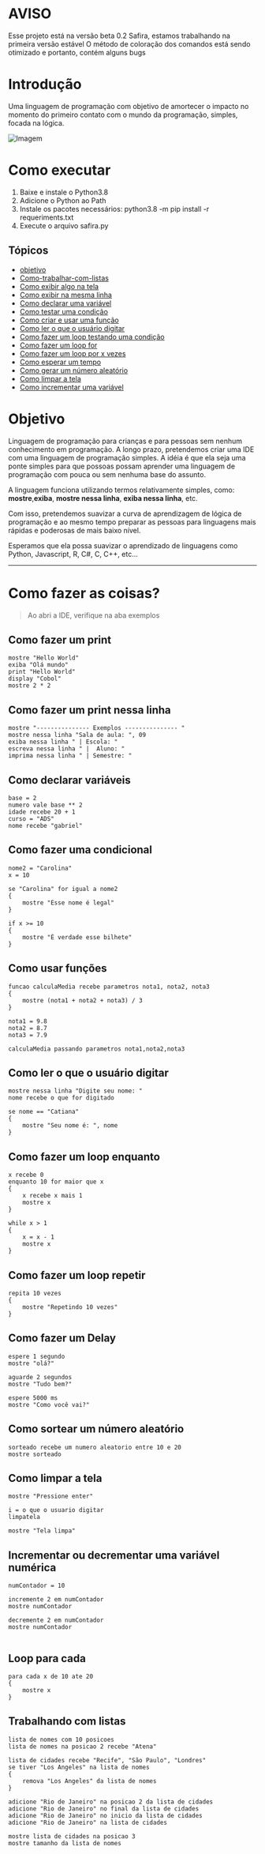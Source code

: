 # AVISO
Esse projeto está na versão beta 0.2 Safira, estamos trabalhando na primeira versão estável
O método de coloração dos comandos está sendo otimizado e portanto, contém alguns bugs

# Introdução
Uma linguagem de programação com objetivo de amortecer o impacto no momento do primeiro contato com o mundo da programação, simples, focada na lógica.

![Imagem](imagens/safira.png)

# Como executar  
1. Baixe e instale o Python3.8
2. Adicione o Python ao Path
3. Instale os pacotes necessários: python3.8 -m pip install -r requeriments.txt
4. Execute o arquivo safira.py

## Tópicos
- [objetivo](#Objetivo)
- [Como-trabalhar-com-listas](#Trabalhando-com-listas)
- [Como exibir algo na tela](#Como-fazer-um-print)
- [Como exibir na mesma linha](#Como-fazer-um-print-nessa-linha)
- [Como declarar uma variável](#Como-declarar-variáveis)
- [Como testar uma condição](#Como-fazer-uma-condicional)
- [Como criar e usar uma função](#Como-usar-funções)
- [Como ler o que o usuário digitar](#Como-ler-o-que-o-usuário-digitar)
- [Como fazer um loop testando uma condição](#Como-fazer-um-loop-enquanto)
- [Como fazer um loop for](#Loop-para-cada)
- [Como fazer um loop por x vezes](#Como-fazer-um-loop-repetir)
- [Como esperar um tempo](#Como-fazer-um-Delay)
- [Como gerar um número aleatório](#Como-sortear-um-número-aleatório)
- [Como limpar a tela](#Como-limpar-a-tela)
- [Como incrementar uma variável](#Incrementar-ou-decrementar-uma-variável-numérica)

# Objetivo  
Linguagem de programação para crianças e para pessoas sem nenhum conhecimento em programação. A longo prazo, pretendemos criar uma IDE com uma linguagem de programação simples. A idéia é que ela seja uma ponte simples para que possoas possam aprender uma linguagem de programação com pouca ou sem nenhuma base do assunto.

A linguagem funciona utilizando termos relativamente simples, como: **mostre**,**exiba**, **mostre nessa linha**, **exiba nessa linha**, etc.

Com isso, pretendemos suavizar a curva de aprendizagem de lógica de programação e ao mesmo tempo preparar as pessoas para linguagens mais rápidas e poderosas de mais baixo nível.

Esperamos que ela possa suavizar o aprendizado de linguagens como Python, Javascript, R, C#, C, C++, etc...

-------------------------------------

# Como fazer as coisas?
> Ao abri a IDE, verifique na aba exemplos

## Como fazer um print
```
mostre "Hello World"
exiba "Olá mundo"
print "Hello World"
display "Cobol"
mostre 2 * 2
```

## Como fazer um print nessa linha
```
mostre "--------------- Exemplos --------------- "
mostre nessa linha "Sala de aula: ", 09
exiba nessa linha " | Escola: "
escreva nessa linha " |  Aluno: "
imprima nessa linha " | Semestre: "
```

## Como declarar variáveis
```
base = 2
numero vale base ** 2
idade recebe 20 + 1
curso = "ADS"
nome recebe "gabriel"
```

## Como fazer uma condicional
```
nome2 = "Carolina"
x = 10

se "Carolina" for igual a nome2
{
    mostre "Esse nome é legal"
}

if x >= 10
{
    mostre "É verdade esse bilhete"
}
```

## Como usar funções
```
funcao calculaMedia recebe parametros nota1, nota2, nota3
{
    mostre (nota1 + nota2 + nota3) / 3
}

nota1 = 9.8 
nota2 = 8.7
nota3 = 7.9

calculaMedia passando parametros nota1,nota2,nota3
```

## Como ler o que o usuário digitar
```
mostre nessa linha "Digite seu nome: "
nome recebe o que for digitado

se nome == "Catiana"
{
    mostre "Seu nome é: ", nome
}
```

## Como fazer um loop enquanto
```
x recebe 0
enquanto 10 for maior que x
{
    x recebe x mais 1
    mostre x
}

while x > 1
{
    x = x - 1
    mostre x 
}
```

## Como fazer um loop repetir
```
repita 10 vezes
{
    mostre "Repetindo 10 vezes"
}
```

## Como fazer um Delay
```
espere 1 segundo
mostre "olá?"

aguarde 2 segundos
mostre "Tudo bem?"

espere 5000 ms
mostre "Como você vai?"
```

## Como sortear um número aleatório
```
sorteado recebe um numero aleatorio entre 10 e 20
mostre sorteado
```

## Como limpar a tela
```
mostre "Pressione enter"

i = o que o usuario digitar
limpatela

mostre "Tela limpa"
```

## Incrementar ou decrementar uma variável numérica
```
numContador = 10

incremente 2 em numContador
mostre numContador

decremente 2 em numContador
mostre numContador


```

## Loop para cada
```
para cada x de 10 ate 20
{
    mostre x
}

```

## Trabalhando com listas
```
lista de nomes com 10 posicoes
lista de nomes na posicao 2 recebe "Atena"

lista de cidades recebe "Recife", "São Paulo", "Londres"
se tiver "Los Angeles" na lista de nomes
{
    remova "Los Angeles" da lista de nomes    
}

adicione "Rio de Janeiro" na posicao 2 da lista de cidades
adicione "Rio de Janeiro" no final da lista de cidades
adicione "Rio de Janeiro" no inicio da lista de cidades
adicione "Rio de Janeiro" na lista de cidades

mostre lista de cidades na posicao 3
mostre tamanho da lista de nomes

```

